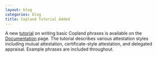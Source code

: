 ```yaml
---
layout: blog
categories: blog
title: Copland Tutorial Added
---
```

A new [tutorial]({{site.baseurl}}resources/tutorial/README) on
writing basic Copland phrases is available on the
[Documentation]({{site.baseurl}}documentation.html) page.  The 
tutorial describes various attestation styles including mutual attestation,
certificate-style attestation, and delegated appraisal.  Example phrases are
included throughout.
